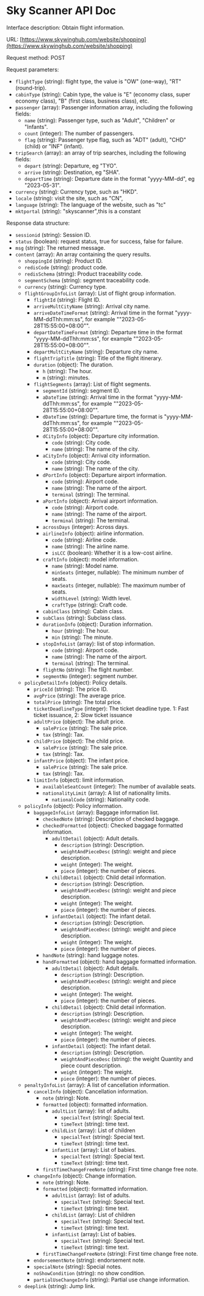 # Sky Scanner API Doc

Interface description: Obtain flight information.

URL: [https://www.skywinghub.com/website/shopping](https://www.skywinghub.com/website/shopping)

Request method: POST

Request parameters:

- `flightType` (string): flight type, the value is "OW" (one-way), "RT" (round-trip).
- `cabinType` (string): Cabin type, the value is "E" (economy class, super economy class), "B" (first class, business class), etc.
- `passenger` (array): Passenger information array, including the following fields:
    - `name` (string): Passenger type, such as "Adult", "Children" or "Infants".
    - `count` (integer): The number of passengers.
    - `flag` (string): Passenger type flag, such as "ADT" (adult), "CHD" (child) or "INF" (infant).
- `tripSearch` (array): an array of trip searches, including the following fields:
    - `depart` (string): Departure, eg "TYO".
    - `arrive` (string): Destination, eg "SHA".
    - `departTime` (string): Departure date in the format "yyyy-MM-dd", eg "2023-05-31".
- `currency` (string): Currency type, such as "HKD".
- `locale` (string): visit the site, such as "CN",
- `language` (string): The language of the website, such as "tc"
- `mktportal` (string): "skyscanner",this is a constant

Response data structure:

- `sessionid` (string): Session ID.
- `status` (boolean): request status, true for success, false for failure.
- `msg` (string): The returned message.
- `content` (array): An array containing the query results.
    - `shoppingId` (string): Product ID.
    - `redisCode` (string): product code.
    - `redisSchema` (string): Product traceability code.
    - `segmentSchema` (string): segment traceability code.
    - `currency` (string): Currency type.
    - `flightGroupInfoList` (array): List of flight group information.
        - `flightId` (string): Flight ID.
        - `arriveMultCityName` (string): Arrival city name.
        - `arriveDateTimeFormat` (string): Arrival time in the format "yyyy-MM-ddThh:mm:ss", for example ""2023-05-28T15:55:00+08:00"".
        - `departDateTimeFormat` (string): Departure time in the format "yyyy-MM-ddThh:mm:ss", for example ""2023-05-28T15:55:00+08:00"".
        - `departMultCityName` (string): Departure city name.
        - `flightTripTitle` (string): Title of the flight itinerary.
        - `duration` (object): The duration.
            - `h` (string): The hour.
            - `m` (string): minutes.
        - `flightSegments` (array): List of flight segments.
            - `segmentId` (string): segment ID.
            - `aDateTime` (string): Arrival time in the format "yyyy-MM-ddThh:mm:ss", for example ""2023-05-28T15:55:00+08:00"".
            - `dDateTime` (string): Departure time, the format is "yyyy-MM-ddThh:mm:ss", for example ""2023-05-28T15:55:00+08:00"".
            - `dCityInfo` (object): Departure city information.
                - `code` (string): City code.
                - `name` (string): The name of the city.
            - `aCityInfo` (object): Arrival city information.
                - `code` (string): City code.
                - `name` (string): The name of the city.
            - `dPortInfo` (object): Departure airport information.
                - `code` (string): Airport code.
                - `name` (string): The name of the airport.
                - `terminal` (string): The terminal.
            - `aPortInfo` (object): Arrival airport information.
                - `code` (string): Airport code.
                - `name` (string): The name of the airport.
                - `terminal` (string): The terminal.
            - `acrossDays` (integer): Across days.
            - `airlineInfo` (object): airline information.
                - `code` (string): Airline code.
                - `name` (string): The airline name.
                - `isLCC` (boolean): Whether it is a low-cost airline.
            - `craftInfo` (object): model information.
                - `name` (string): Model name.
                - `minSeats` (integer, nullable): The minimum number of seats.
                - `maxSeats` (integer, nullable): The maximum number of seats.
                - `widthLevel` (string): Width level.
                - `craftType` (string): Craft code.
            - `cabinClass` (string): Cabin class.
            - `subClass` (string): Subclass class.
            - `durationInfo` (object): Duration information.
                - `hour` (string): The hour.
                - `min` (string): The minute.
            - `stopInfoList` (array): list of stop information.
                - `code` (string): Airport code.
                - `name` (string): The name of the airport.
                - `terminal` (string): The terminal.
            - `flightNo` (string): The flight number.
            - `segmentNo` (integer): segment number.
    - `policyDetailInfo` (object): Policy details.
        - `priceId` (string): The price ID.
        - `avgPrice` (string): The average price.
        - `totalPrice` (string): The total price.
        - `ticketDeadlineType` (integer): The ticket deadline type. 1: Fast ticket issuance, 2: Slow ticket issuance
        - `adultPrice` (object): The adult price.
            - `salePrice` (string): The sale price.
            - `tax` (string): Tax.
        - `childPrice` (object): The child price.
            - `salePrice` (string): The sale price.
            - `tax` (string): Tax.
        - `infantPrice` (object): The infant price.
            - `salePrice` (string): The sale price.
            - `tax` (string): Tax.
        - `limitInfo` (object): limit information.
            - `availableSeatCount` (integer): The number of available seats.
            - `nationalityLimit` (array): A list of nationality limits.
                - `nationalCode` (string): Nationality code.
    - `policyInfo` (object): Policy information.
        - `baggageInfoList` (array): Baggage information list.
            - `checkedNote` (string): Description of checked baggage.
            - `checkedFormatted` (object): Checked baggage formatted information.
                - `adultDetail` (object): Adult details.
                    - `description` (string): Description.
                    - `weightAndPieceDesc` (string): weight and piece description.
                    - `weight` (integer): The weight.
                    - `piece` (integer): the number of pieces.
                - `childDetail` (object): Child detail information.
                    - `description` (string): Description.
                    - `weightAndPieceDesc` (string): weight and piece description.
                    - `weight` (integer): The weight.
                    - `piece` (integer): the number of pieces.
                - `infantDetail` (object): The infant detail.
                    - `description` (string): Description.
                    - `weightAndPieceDesc` (string): weight and piece description.
                    - `weight` (integer): The weight.
                    - `piece` (integer): the number of pieces.
            - `handNote` (string): hand luggage notes.
            - `handFormatted` (object): hand baggage formatted information.
                - `adultDetail` (object): Adult details.
                    - `description` (string): Description.
                    - `weightAndPieceDesc` (string): weight and piece description.
                    - `weight` (integer): The weight.
                    - `piece` (integer): the number of pieces.
                - `childDetail` (object): Child detail information.
                    - `description` (string): Description.
                    - `weightAndPieceDesc` (string): weight and piece description.
                    - `weight` (integer): The weight.
                    - `piece` (integer): the number of pieces.
                - `infantDetail` (object): The infant detail.
                    - `description` (string): Description.
                    - `weightAndPieceDesc` (string): the weight Quantity and piece count description.
                    - `weight` (integer): The weight.
                    - `piece` (integer): the number of pieces.
    - `penaltyInfoList` (array): A list of cancellation information.
        - `cancelInfo` (object): Cancellation information.
            - `note` (string): Note.
            - `formatted` (object): formatted information.
                - `adultList` (array): list of adults.
                    - `specialText` (string): Special text.
                    - `timeText` (string): time text.
                - `childList` (array): List of children
                    - `specialText` (string): Special text.
                    - `timeText` (string): time text.
                - `infantList` (array): List of babies.
                    - `specialText` (string): Special text.
                    - `timeText` (string): time text.
            - `firstTimeChangeFreeNote` (string): First time change free note.
        - `changeInfo` (object): Change information.
            - `note` (string): Note.
            - `formatted` (object): formatted information.
                - `adultList` (array): list of adults.
                    - `specialText` (string): Special text.
                    - `timeText` (string): time text.
                - `childList` (array): List of children
                    - `specialText` (string): Special text.
                    - `timeText` (string): time text.
                - `infantList` (array): List of babies.
                    - `specialText` (string): Special text.
                    - `timeText` (string): time text.
            - `firstTimeChangeFreeNote` (string): First time change free note.
        - `endorsementNote` (string): endorsement note.
        - `specialNote` (string): Special notes.
        - `noShowCondition` (string): no show condition.
        - `partialUseChangeInfo` (string): Partial use change information.
    - `deeplink` (string): Jump link.
